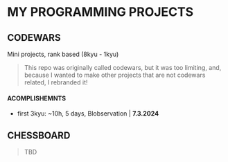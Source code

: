 # MY PROGRAMMING PROJECTS

## CODEWARS

Mini projects, rank based (8kyu - 1kyu)
> This repo was originally called codewars, but it was too limiting, and,
> because I wanted to make other projects that are not codewars related, I rebranded it!

#### ACOMPLISHEMNTS
- first 3kyu: ~10h, 5 days, Blobservation | **7.3.2024**

## CHESSBOARD

> TBD
